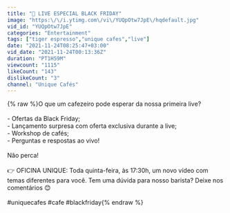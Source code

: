 ```yaml
---
title: "🔴 LIVE ESPECIAL BLACK FRIDAY"
image: "https:\/\/i.ytimg.com\/vi\/YUQpOtw7JpE\/hqdefault.jpg"
vid_id: "YUQpOtw7JpE"
categories: "Entertainment"
tags: ["tiger espresso","unique cafes","live"]
date: "2021-11-24T08:25:47+03:00"
vid_date: "2021-11-24T00:13:36Z"
duration: "PT1H59M"
viewcount: "1115"
likeCount: "143"
dislikeCount: "3"
channel: "Unique Cafés"
---
```

{% raw %}O que um cafezeiro pode esperar da nossa primeira live?<br /><br /> - Ofertas da Black Friday;<br /> - Lançamento surpresa com oferta exclusiva durante a live;<br /> - Workshop de cafés;<br /> - Perguntas e respostas ao vivo!<br /><br />Não perca!<br /><br />👉 OFICINA UNIQUE: Toda quinta-feira, às 17:30h, um novo vídeo com temas diferentes para você. Tem uma dúvida para nosso barista? Deixe nos comentários 😊<br /><br />#uniquecafes #cafe #blackfriday{% endraw %}
